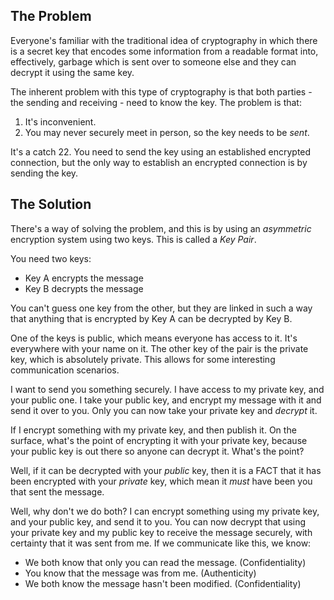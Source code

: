 ## The Problem
Everyone's familiar with the traditional idea of cryptography in which there is a secret key that encodes some information from a readable format into, effectively, garbage which is sent over to someone else and they can decrypt it using the same key.

The inherent problem with this type of cryptography is that both parties - the sending and receiving - need to know the key. The problem is that:
1. It's inconvenient.
2. You may never securely meet in person, so the key needs to be *sent*.

It's a catch 22. You need to send the key using an established encrypted connection, but the only way to establish an encrypted connection is by sending the key.

## The Solution
There's a way of solving the problem, and this is by using an *asymmetric* encryption system using two keys. This is called a *Key Pair*.

You need two keys:
* Key A encrypts the message
* Key B decrypts the message

You can't guess one key from the other, but they are linked in such a way that anything that is encrypted by Key A can be decrypted by Key B.

One of the keys is public, which means everyone has access to it. It's everywhere with your name on it. The other key of the pair is the private key, which is absolutely private. This allows for some interesting communication scenarios.

I want to send you something securely. I have access to my private key, and your public one. I take your public key, and encrypt my message with it and send it over to you. Only you can now take your private key and *decrypt* it.

If I encrypt something with my private key, and then publish it. On the surface, what's the point of encrypting it with your private key, because your public key is out there so anyone can decrypt it. What's the point?

Well, if it can be decrypted with your *public* key, then it is a FACT that it has been encrypted with your *private* key, which mean it *must* have been you that sent the message.

Well, why don't we do both? I can encrypt something using my private key, and your public key, and send it to you. You can now decrypt that using your private key and my public key to receive the message securely, with certainty that it was sent from me. If we communicate like this, we know:
* We both know that only you can read the message. (Confidentiality)
* You know that the message was from me. (Authenticity)
* We both know the message hasn't been modified. (Confidentiality)